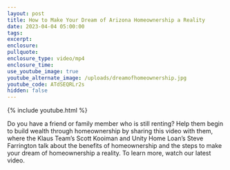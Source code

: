 ```yaml
---
layout: post
title: How to Make Your Dream of Arizona Homeownership a Reality
date: 2023-04-04 05:00:00
tags:
excerpt:
enclosure:
pullquote:
enclosure_type: video/mp4
enclosure_time:
use_youtube_image: true
youtube_alternate_image: /uploads/dreamofhomeownership.jpg
youtube_code: ATdSEQRLr2s
hidden: false
---
```

{% include youtube.html %}

Do you have a friend or family member who is still renting? Help them begin to build wealth through homeownership by sharing this video with them, where the Klaus Team’s Scott Kooiman and Unity Home Loan’s Steve Farrington talk about the benefits of homeownership and the steps to make your dream of homeownership a reality. To learn more, watch our latest video.